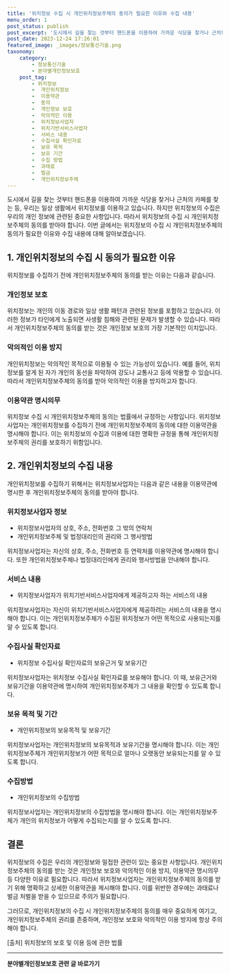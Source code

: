 ```yaml
---
title: '위치정보 수집 시 개인위치정보주체의 동의가 필요한 이유와 수집 내용'
menu_order: 1
post_status: publish
post_excerpt: '도시에서 길을 찾는 것부터 핸드폰을 이용하여 가까운 식당을 찾거나 근처의 카페를 찾는 등, 우리는 일상 생활에서 위치정보를 이용하고 있습니다. 하지만 위치정보의 수집은 우리의 개인 정보에 관련된 중요한 사항입니다. 따라서 위치정보의 수집 시 개인위치정보주체의 동의를 받아야 합니다. 이번 글에서는 위치정보의 수집 시 개인위치정보주체의 동의가 필요한 이유와 수집 내용에 대해 알아보겠습니다.'
post_date: 2023-12-24 17:26:01
featured_image: _images/정보통신기술.png
taxonomy:
    category:
        - 정보통신기술
        - 분야별개인정보보호
    post_tag:
        - 위치정보
        -  개인위치정보
        -  이용약관
        -  동의
        -  개인정보 보호
        -  악의적인 이용
        -  위치정보사업자
        -  위치기반서비스사업자
        -  서비스 내용
        -  수집사실 확인자료
        -  보유 목적
        -  보유 기간
        -  수집 방법
        -  과태료
        -  벌금
        -  개인위치정보주체
---
```



도시에서 길을 찾는 것부터 핸드폰을 이용하여 가까운 식당을 찾거나 근처의 카페를 찾는 등, 우리는 일상 생활에서 위치정보를 이용하고 있습니다. 하지만 위치정보의 수집은 우리의 개인 정보에 관련된 중요한 사항입니다. 따라서 위치정보의 수집 시 개인위치정보주체의 동의를 받아야 합니다. 이번 글에서는 위치정보의 수집 시 개인위치정보주체의 동의가 필요한 이유와 수집 내용에 대해 알아보겠습니다.

## 1. 개인위치정보의 수집 시 동의가 필요한 이유

위치정보를 수집하기 전에 개인위치정보주체의 동의를 받는 이유는 다음과 같습니다.

### 개인정보 보호

위치정보는 개인의 이동 경로와 일상 생활 패턴과 관련된 정보를 포함하고 있습니다. 이러한 정보가 타인에게 노출되면 사생활 침해와 관련된 문제가 발생할 수 있습니다. 따라서 개인위치정보주체의 동의를 받는 것은 개인정보 보호의 가장 기본적인 이치입니다.

### 악의적인 이용 방지

개인위치정보는 악의적인 목적으로 이용될 수 있는 가능성이 있습니다. 예를 들어, 위치정보를 알게 된 자가 개인의 동선을 파악하여 강도나 교통사고 등에 악용할 수 있습니다. 따라서 개인위치정보주체의 동의를 받아 악의적인 이용을 방지하고자 합니다.

### 이용약관 명시의무

위치정보 수집 시 개인위치정보주체의 동의는 법률에서 규정하는 사항입니다. 위치정보사업자는 개인위치정보를 수집하기 전에 개인위치정보주체의 동의에 대한 이용약관을 명시해야 합니다. 이는 위치정보의 수집과 이용에 대한 명확한 규정을 통해 개인위치정보주체의 권리를 보호하기 위함입니다.

## 2. 개인위치정보의 수집 내용

개인위치정보를 수집하기 위해서는 위치정보사업자는 다음과 같은 내용을 이용약관에 명시한 후 개인위치정보주체의 동의를 받아야 합니다.

### 위치정보사업자 정보

- 위치정보사업자의 상호, 주소, 전화번호 그 밖의 연락처
- 개인위치정보주체 및 법정대리인의 권리와 그 행사방법

위치정보사업자는 자신의 상호, 주소, 전화번호 등 연락처를 이용약관에 명시해야 합니다. 또한 개인위치정보주체나 법정대리인에게 권리와 행사방법을 안내해야 합니다.

### 서비스 내용

- 위치정보사업자가 위치기반서비스사업자에게 제공하고자 하는 서비스의 내용

위치정보사업자는 자신이 위치기반서비스사업자에게 제공하려는 서비스의 내용을 명시해야 합니다. 이는 개인위치정보주체가 수집된 위치정보가 어떤 목적으로 사용되는지를 알 수 있도록 합니다.

### 수집사실 확인자료

- 위치정보 수집사실 확인자료의 보유근거 및 보유기간

위치정보사업자는 위치정보 수집사실 확인자료를 보유해야 합니다. 이 때, 보유근거와 보유기간을 이용약관에 명시하여 개인위치정보주체가 그 내용을 확인할 수 있도록 합니다.

### 보유 목적 및 기간

- 개인위치정보의 보유목적 및 보유기간

위치정보사업자는 개인위치정보의 보유목적과 보유기간을 명시해야 합니다. 이는 개인위치정보주체가 개인위치정보가 어떤 목적으로 얼마나 오랫동안 보유되는지를 알 수 있도록 합니다.

### 수집방법

- 개인위치정보의 수집방법

위치정보사업자는 개인위치정보의 수집방법을 명시해야 합니다. 이는 개인위치정보주체가 개인의 위치정보가 어떻게 수집되는지를 알 수 있도록 합니다.

## 결론

위치정보의 수집은 우리의 개인정보와 밀접한 관련이 있는 중요한 사항입니다. 개인위치정보주체의 동의를 받는 것은 개인정보 보호와 악의적인 이용 방지, 이용약관 명시의무 등 다양한 이유로 필요합니다. 따라서 위치정보사업자는 개인위치정보주체의 동의를 받기 위해 명확하고 상세한 이용약관을 제시해야 합니다. 이를 위반한 경우에는 과태료나 벌금 처벌을 받을 수 있으므로 주의가 필요합니다.

그러므로, 개인위치정보의 수집 시 개인위치정보주체의 동의를 매우 중요하게 여기고, 개인위치정보주체의 권리를 존중하며, 개인정보 보호와 악의적인 이용 방지에 항상 주의해야 합니다.

[출처]
위치정보의 보호 및 이용 등에 관한 법률
<!-- wp:separator -->
<hr class="wp-block-separator has-alpha-channel-opacity"/>
<!-- /wp:separator -->

<!-- wp:group {"backgroundColor":"base","layout":{"type":"constrained"}} -->
<div class="wp-block-group has-base-background-color has-background"><!-- wp:paragraph {"align":"center","fontSize":"medium"} -->
<p class="has-text-align-center has-large-font-size"><strong>분야별개인정보보호 관련 글 바로가기</strong></p>
<!-- /wp:paragraph -->


<!-- wp:latest-posts
{"categories":[{"id":35135,"count":19,"description":"","link":"https://uknowlaw.com/category/%eb%b6%84%ec%95%bc%eb%b3%84%ea%b0%9c%ec%9d%b8%ec%a0%95%eb%b3%b4%eb%b3%b4%ed%98%b8/","name":"분야별개인정보보호","slug":"분야별개인정보보호","taxonomy":"category","parent":0,"meta":[],"_links":{"self":[{"href":"https://uknowlaw.com/wp-json/wp/v2/categories/35135"}],"collection":[{"href":"https://uknowlaw.com/wp-json/wp/v2/categories"}],"about":[{"href":"https://uknowlaw.com/wp-json/wp/v2/taxonomies/category"}],"wp:post_type":[{"href":"https://uknowlaw.com/wp-json/wp/v2/posts?categories=35135"}],"curies":[{"name":"wp","href":"https://api.w.org/{rel}","templated":true}]}}],"postsToShow":100,"excerptLength":28,"postLayout":"grid","columns":2,"featuredImageAlign":"left","featuredImageSizeSlug":"large","fontSize":"small"} /--></div>
<!-- /wp:group -->